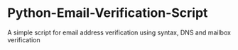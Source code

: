 # Python-Email-Verification-Script
A simple script for email address verification using syntax, DNS and mailbox verification
